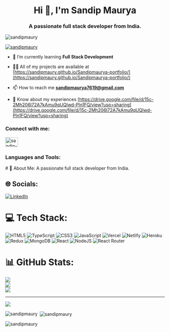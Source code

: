 <h1 align="center">Hi 👋, I'm Sandip Maurya</h1>
<h3 align="center">A passionate full stack developer from India.</h3>

<p align="left"> <img src="https://komarev.com/ghpvc/?username=sandipmaury&label=Profile%20views&color=0e75b6&style=flat" alt="sandipmaury" /> </p>

<p align="left"> <a href="https://github.com/ryo-ma/github-profile-trophy"><img src="https://github-profile-trophy.vercel.app/?username=sandipmaury" alt="sandipmaury" /></a> </p>

- 🌱 I’m currently learning **Full Stack Development**

- 👨‍💻 All of my projects are available at [https://sandipmaury.github.io/Sandipmaurya-portfolio/](https://sandipmaury.github.io/Sandipmaurya-portfolio/)

- 📫 How to reach me **sandipmaurya7619@gmail.com**

- 📄 Know about my experiences [https://drive.google.com/file/d/15c-2Mh206I72A7kAmu9qUQIwd-Pln1FQ/view?usp=sharing](https://drive.google.com/file/d/15c-2Mh206I72A7kAmu9qUQIwd-Pln1FQ/view?usp=sharing)

<h3 align="left">Connect with me:</h3>
<p align="left">
<a href="https://linkedin.com/in/sandip-maurya-003066235" target="blank"><img align="center" src="https://raw.githubusercontent.com/rahuldkjain/github-profile-readme-generator/master/src/images/icons/Social/linked-in-alt.svg" alt="sandip-maurya-003066235" height="30" width="40" /></a>
</p>

<h3 align="left">Languages and Tools:</h3>
<p align="left"># 💫 About Me:
A passionate full stack developer from India.<br>


## 🌐 Socials:
[![LinkedIn](https://img.shields.io/badge/LinkedIn-%230077B5.svg?logo=linkedin&logoColor=white)](https://linkedin.com/in/sandip-maurya-003066235) 

# 💻 Tech Stack:
![HTML5](https://img.shields.io/badge/html5-%23E34F26.svg?style=for-the-badge&logo=html5&logoColor=white) ![TypeScript](https://img.shields.io/badge/typescript-%23007ACC.svg?style=for-the-badge&logo=typescript&logoColor=white) ![CSS3](https://img.shields.io/badge/css3-%231572B6.svg?style=for-the-badge&logo=css3&logoColor=white) ![JavaScript](https://img.shields.io/badge/javascript-%23323330.svg?style=for-the-badge&logo=javascript&logoColor=%23F7DF1E) ![Vercel](https://img.shields.io/badge/vercel-%23000000.svg?style=for-the-badge&logo=vercel&logoColor=white) ![Netlify](https://img.shields.io/badge/netlify-%23000000.svg?style=for-the-badge&logo=netlify&logoColor=#00C7B7) ![Heroku](https://img.shields.io/badge/heroku-%23430098.svg?style=for-the-badge&logo=heroku&logoColor=white) ![Redux](https://img.shields.io/badge/redux-%23593d88.svg?style=for-the-badge&logo=redux&logoColor=white) ![MongoDB](https://img.shields.io/badge/MongoDB-%234ea94b.svg?style=for-the-badge&logo=mongodb&logoColor=white) ![React](https://img.shields.io/badge/react-%2320232a.svg?style=for-the-badge&logo=react&logoColor=%2361DAFB) ![NodeJS](https://img.shields.io/badge/node.js-6DA55F?style=for-the-badge&logo=node.js&logoColor=white) ![React Router](https://img.shields.io/badge/React_Router-CA4245?style=for-the-badge&logo=react-router&logoColor=white)
# 📊 GitHub Stats:
![](https://github-readme-stats.vercel.app/api?username=sandipmaurya&theme=dark&hide_border=false&include_all_commits=false&count_private=false)<br/>
![](https://github-readme-streak-stats.herokuapp.com/?user=sandipmaurya&theme=dark&hide_border=false)<br/>
![](https://github-readme-stats.vercel.app/api/top-langs/?username=sandipmaurya&theme=dark&hide_border=false&include_all_commits=false&count_private=false&layout=compact)

---
[![](https://visitcount.itsvg.in/api?id=sandipmaurya&icon=0&color=0)](https://visitcount.itsvg.in)
 </a> </p>

<p><img align="left" src="https://github-readme-stats.vercel.app/api/top-langs?username=sandipmaury&show_icons=true&locale=en&layout=compact" alt="sandipmaury" /></p>

<p>&nbsp;<img align="center" src="https://github-readme-stats.vercel.app/api?username=sandipmaury&show_icons=true&locale=en" alt="sandipmaury" /></p>

<p><img align="center" src="https://github-readme-streak-stats.herokuapp.com/?user=sandipmaury&" alt="sandipmaury" /></p>
